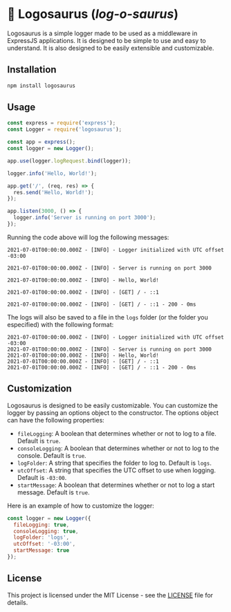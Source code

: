 # 🦖 Logosaurus (_log-o-saurus_)

Logosaurus is a simple logger made to be used as a middleware in ExpressJS applications. It is designed to be simple to use and easy to understand. It is also designed to be easily extensible and customizable.

## Installation

```bash
npm install logosaurus
```

## Usage

```javascript
const express = require('express');
const Logger = require('logosaurus');

const app = express();
const logger = new Logger();

app.use(logger.logRequest.bind(logger));

logger.info('Hello, World!');

app.get('/', (req, res) => {
  res.send('Hello, World!');
});

app.listen(3000, () => {
  logger.info('Server is running on port 3000');
});
```

Running the code above will log the following messages:

```
2021-07-01T00:00:00.000Z - [INFO] - Logger initialized with UTC offset -03:00

2021-07-01T00:00:00.000Z - [INFO] - Server is running on port 3000

2021-07-01T00:00:00.000Z - [INFO] - Hello, World!

2021-07-01T00:00:00.000Z - [INFO] - [GET] / - ::1

2021-07-01T00:00:00.000Z - [INFO] - [GET] / - ::1 - 200 - 0ms
```

The logs will also be saved to a file in the `logs` folder (or the folder you especified) with the following format:

```
2021-07-01T00:00:00.000Z - [INFO] - Logger initialized with UTC offset -03:00
2021-07-01T00:00:00.000Z - [INFO] - Server is running on port 3000
2021-07-01T00:00:00.000Z - [INFO] - Hello, World!
2021-07-01T00:00:00.000Z - [INFO] - [GET] / - ::1
2021-07-01T00:00:00.000Z - [INFO] - [GET] / - ::1 - 200 - 0ms
```

## Customization

Logosaurus is designed to be easily customizable. You can customize the logger by passing an options object to the constructor. The options object can have the following properties:

- `fileLogging`: A boolean that determines whether or not to log to a file. Default is `true`.
- `consoleLogging`: A boolean that determines whether or not to log to the console. Default is `true`.
- `logFolder`: A string that specifies the folder to log to. Default is `logs`.
- `utcOffset`: A string that specifies the UTC offset to use when logging. Default is `-03:00`.
- `startMessage`: A boolean that determines whether or not to log a start message. Default is `true`.

Here is an example of how to customize the logger:

```javascript
const logger = new Logger({
  fileLogging: true,
  consoleLogging: true,
  logFolder: 'logs',
  utcOffset: '-03:00',
  startMessage: true
});
```

## License

This project is licensed under the MIT License - see the [LICENSE](LICENSE) file for details.
